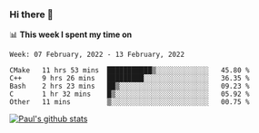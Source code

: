 ### Hi there 👋

📊 **This week I spent my time on**
<!--START_SECTION:waka-->
```text
Week: 07 February, 2022 - 13 February, 2022

CMake   11 hrs 53 mins  ███████████▒░░░░░░░░░░░░░   45.80 % 
C++     9 hrs 26 mins   █████████░░░░░░░░░░░░░░░░   36.35 % 
Bash    2 hrs 23 mins   ██▒░░░░░░░░░░░░░░░░░░░░░░   09.23 % 
C       1 hr 32 mins    █▒░░░░░░░░░░░░░░░░░░░░░░░   05.92 % 
Other   11 mins         ▒░░░░░░░░░░░░░░░░░░░░░░░░   00.75 % 
```
<!--END_SECTION:waka-->


[![Paul's github stats](https://github-readme-stats.vercel.app/api?username=mickeyouyou&theme=dracula&show_icons=true)](https://github.com/anuraghazra/github-readme-stats)

